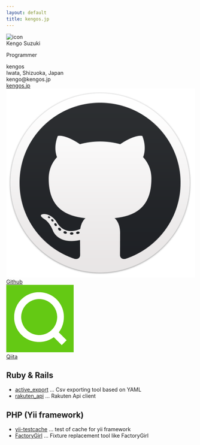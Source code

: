 ```yaml
---
layout: default
title: kengos.jp
---
```


<div class="ui grid">
  <div class="eight wide column">
    <div class="ui card">
      <div class="ui image">
        <img src="https://secure.gravatar.com/avatar/b174d36c06092278c3cf4d807c99291a?s=200" alt="icon">
      </div>
      <div class="content">
        <div class="header">Kengo Suzuki</div>
        <p>Programmer</p>
      </div>
    </div>
  </div>
  <div class="eight wide column">
    <div class="ui relaxed large middle aligned list">
      <div class="item">
        <i class="users icon"></i>
        <div class="content">
          kengos
        </div>
      </div>
      <div class="item">
        <i class="marker icon"></i>
        <div class="content">
          Iwata, Shizuoka, Japan
        </div>
      </div>
      <div class="item">
        <i class="mail icon"></i>
        <div class="content">
          <span>&#107;e&#110;go&#64;k&#101;ngos&#46;jp</span>
        </div>
      </div>
      <div class="item">
        <i class="linkify icon"></i>
        <div class="content">
          <a href="http://kengos.jp/">kengos.jp</a>
        </div>
      </div>
    </div>
  </div>
</div>

<div class="ui very relaxed divided large middle aligned list">
  <div class="item">
    <img class="ui mini image" src="/assets/images/github.png">
    <div class="content">
      <a class="header" href="https://github.com/kengos" target="_blank">Github</a>
    </div>
  </div>
  <div class="item">
    <img class="ui mini image" src="/assets/images/qiita.png">
    <div class="content">
      <a class="header" href="http://qiita.com/kengos@github" target="_blank">Qiita</a>
    </div>
  </div>
</div>

## Ruby & Rails

* [active_export](https://github.com/kengos/active_export) ... Csv exporting tool based on YAML
* [rakuten_api](https://github.com/kengos/rakuten_api) ... Rakuten Api client

## PHP (Yii framework)

* [yii-testcache](https://github.com/kengos/yii-testcache) ... test of cache for yii framework
* [FactoryGirl](https://github.com/kengos/FactoryGirl) ... Fixture replacement tool like FactoryGirl
